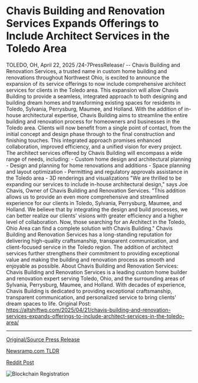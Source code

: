 # Chavis Building and Renovation Services Expands Offerings to Include Architect Services in the Toledo Area

TOLEDO, OH, April 22, 2025 /24-7PressRelease/ -- Chavis Building and Renovation Services, a trusted name in custom home building and renovations throughout Northwest Ohio, is excited to announce the expansion of its service offerings to now include comprehensive architect services for clients in the Toledo area. This expansion will allow Chavis Building to provide a seamless, integrated approach to both designing and building dream homes and transforming existing spaces for residents in Toledo, Sylvania, Perrysburg, Maumee, and Holland.  With the addition of in-house architectural expertise, Chavis Building aims to streamline the entire building and renovation process for homeowners and businesses in the Toledo area. Clients will now benefit from a single point of contact, from the initial concept and design phase through to the final construction and finishing touches. This integrated approach promises enhanced collaboration, improved efficiency, and a unified vision for every project.  The architect services offered by Chavis Building will encompass a wide range of needs, including: - Custom home design and architectural planning - Design and planning for home renovations and additions - Space planning and layout optimization - Permitting and regulatory approvals assistance in the Toledo area - 3D renderings and visualizations  "We are thrilled to be expanding our services to include in-house architectural design," says Joe Chavis, Owner of Chavis Building and Renovation Services. "This addition allows us to provide an even more comprehensive and streamlined experience for our clients in Toledo, Sylvania, Perrysburg, Maumee, and Holland. We believe that by integrating the design and build processes, we can better realize our clients' visions with greater efficiency and a higher level of collaboration. Now, those searching for an Architect in the Toledo, Ohio Area can find a complete solution with Chavis Building."  Chavis Building and Renovation Services has a long-standing reputation for delivering high-quality craftsmanship, transparent communication, and client-focused service in the Toledo region. The addition of architect services further strengthens their commitment to providing exceptional value and making the building and renovation process as smooth and enjoyable as possible.  About Chavis Building and Renovation Services: Chavis Building and Renovation Services is a leading custom home builder and renovation expert serving Toledo, Ohio, and the surrounding areas of Sylvania, Perrysburg, Maumee, and Holland. With decades of experience, Chavis Building is dedicated to providing exceptional craftsmanship, transparent communication, and personalized service to bring clients' dream spaces to life.  Original Post: https://altshiftwp.com/2025/04/21/chavis-building-and-renovation-services-expands-offerings-to-include-architect-services-in-the-toledo-area/ 

---

[Original/Source Press Release](https://www.24-7pressrelease.com/press-release/522048/chavis-building-and-renovation-services-expands-offerings-to-include-architect-services-in-the-toledo-area)
                    

[Newsramp.com TLDR](https://newsramp.com/curated-news/chavis-building-adds-architect-services-for-toledo-area-clients/d87a9c311a48489225e98f711d7eed84) 

 



[Reddit Post](https://www.reddit.com/r/RealEstate_NewsRamp/comments/1k7azg0/chavis_building_adds_architect_services_for/) 



![Blockchain Registration](https://cdn.newsramp.app/24-7PressRelease/qrcode/254/25/waitK7X0.webp)